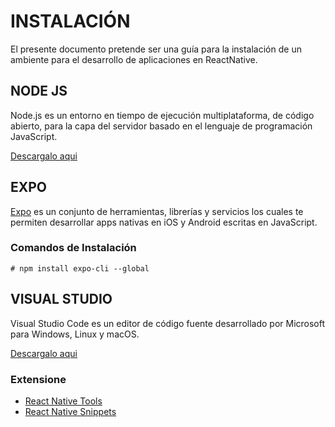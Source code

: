 # INSTALACIÓN

El presente documento pretende ser una guía para la instalación de un ambiente para el desarrollo de aplicaciones en ReactNative.

## NODE JS

Node.js es un entorno en tiempo de ejecución multiplataforma, de código abierto, para la capa del servidor basado en el lenguaje de programación JavaScript.

[Descargalo aqui](https://nodejs.org/)

## EXPO

[Expo](https://expo.io) es un conjunto de herramientas, librerías y servicios los cuales te permiten desarrollar apps nativas en iOS y Android escritas en JavaScript. 

### Comandos de Instalación

    # npm install expo-cli --global

## VISUAL STUDIO

Visual Studio Code es un editor de código fuente desarrollado por Microsoft para Windows, Linux y macOS.

[Descargalo aqui](https://code.visualstudio.com/download)

### Extensione

- [React Native Tools](https://marketplace.visualstudio.com/items?itemName=msjsdiag.vscode-react-native)
- [React Native Snippets](https://marketplace.visualstudio.com/items?itemName=msjsdiag.vscode-react-native)